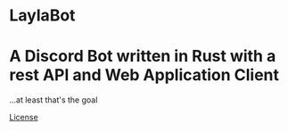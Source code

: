 # LaylaBot
# A Discord Bot written in Rust with a rest API and Web Application Client
...at least that's the goal

[License](./LICENSE)
